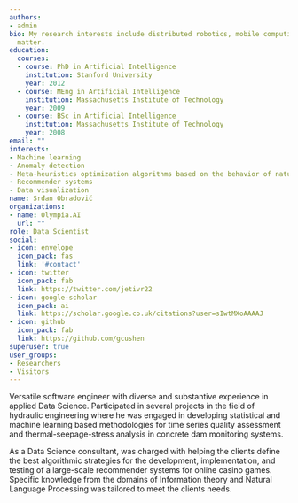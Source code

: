 ```yaml
---
authors:
- admin
bio: My research interests include distributed robotics, mobile computing and programmable
  matter.
education:
  courses:
  - course: PhD in Artificial Intelligence
    institution: Stanford University
    year: 2012
  - course: MEng in Artificial Intelligence
    institution: Massachusetts Institute of Technology
    year: 2009
  - course: BSc in Artificial Intelligence
    institution: Massachusetts Institute of Technology
    year: 2008
email: ""
interests:
- Machine learning
- Anomaly detection
- Meta-heuristics optimization algorithms based on the behavior of natural systems
- Recommender systems
- Data visualization
name: Srđan Obradović
organizations:
- name: Olympia.AI
  url: ""
role: Data Scientist
social:
- icon: envelope
  icon_pack: fas
  link: '#contact'
- icon: twitter
  icon_pack: fab
  link: https://twitter.com/jetivr22
- icon: google-scholar
  icon_pack: ai
  link: https://scholar.google.co.uk/citations?user=sIwtMXoAAAAJ
- icon: github
  icon_pack: fab
  link: https://github.com/gcushen
superuser: true
user_groups:
- Researchers
- Visitors
---
```


Versatile software engineer with diverse and substantive experience in applied Data Science. Participated in several projects in the field of hydraulic engineering where he was engaged 
in developing statistical and machine learning based methodologies for time series quality assessment and thermal-seepage-stress analysis in concrete dam monitoring systems. 

As a Data Science consultant, was charged with helping the clients define the best algorithmic strategies for the development, implementation, and testing of a large-scale recommender systems for online casino games.
Specific knowledge from the domains of Information theory and Natural Language Processing was tailored to meet the clients needs.

